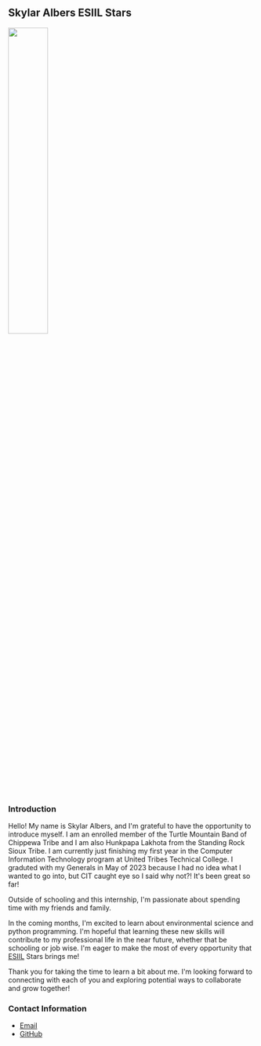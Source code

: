 ## Skylar Albers ESIIL Stars

<img 
  src="https://avatars.githubusercontent.com/u/166766965?v=4"
  width="40%">

### Introduction
Hello! My name is Skylar Albers, and I'm grateful to have the opportunity to introduce myself. I am an enrolled member of the Turtle Mountain Band of Chippewa Tribe and I am also Hunkpapa Lakhota from the Standing Rock Sioux Tribe. I am currently just finishing my first year in the Computer Information Technology program at United Tribes Technical College. I graduted with my Generals in May of 2023 because I had no idea what I wanted to go into, but CIT caught eye so I said why not?! It's been great so far!

Outside of schooling and this internship, I'm passionate about spending time with my friends and family. 

In the coming months, I'm excited to learn about environmental science and python programming. I'm hopeful that learning these new skills will contribute to my professional life in the near future, whether that be schooling or job wise. I'm eager to make the most of every opportunity that [ESIIL](https://esiil.org) Stars brings me!

Thank you for taking the time to learn a bit about me. I'm looking forward to connecting with each of you and exploring potential ways to collaborate and grow together!

### Contact Information
<ul>
  <li><a href="mailto:albers.skylar@stu.uttc.edu">Email</a></li>
  <li><a href="https://github.com/salbers34/salbers34.github.io">GitHub</a></li>
</ul>
